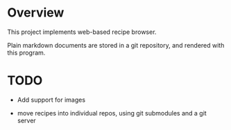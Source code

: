 # Overview
This project implements web-based recipe browser.

Plain markdown documents are stored in a git repository, and rendered
with this program.

# TODO

- Add support for images

- move recipes into individual repos, using git submodules and a git server
